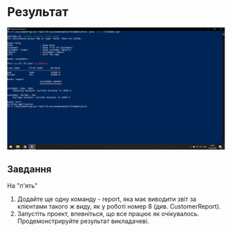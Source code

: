 # Результат
![](CLIdemo.png)

## Завдання 
На "п'ять" 
1. Додайте ще одну команду - report, яка має виводити звіт за клієнтами такого ж виду, як у роботі номер 8 (див. CustomerReport).
2. Запустіть проект, впевніться, що все працює як очікувалось. Продемонстрируйте результат викладачеві.
